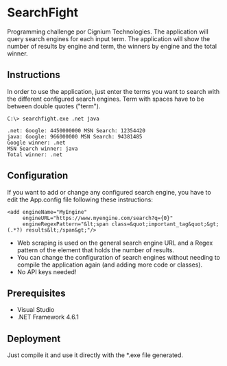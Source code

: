 # SearchFight
Programming challenge por Cignium Technologies. The application will query search engines for each input term. The application will show the number of results by engine and term, the winners by engine and the total winner.

## Instructions
In order to use the application, just enter the terms you want to search with the different configured search engines. Term with spaces have to be between double quotes ("term").

```
C:\> searchfight.exe .net java
```
```
.net: Google: 4450000000 MSN Search: 12354420
java: Google: 966000000 MSN Search: 94381485
Google winner: .net
MSN Search winner: java
Total winner: .net
```

## Configuration
If you want to add or change any configured search engine, you have to edit the App.config file following these instructions:

```
<add engineName="MyEngine"
     engineURL="https://www.myengine.com/search?q={0}"
     engineRegexPattern="&lt;span class=&quot;important_tag&quot;&gt;(.*?) results&lt;/span&gt;"/>
```
- Web scraping is used on the general search engine URL and a Regex pattern of the element that holds the number of results.
- You can change the configuration of search engines without needing to compile the application again (and adding more code or classes).
- No API keys needed!

## Prerequisites
- Visual Studio
- .NET Framework 4.6.1

## Deployment
Just compile it and use it directly with the *.exe file generated.


